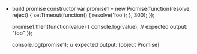 
* build promise constructor
    var promise1 = new Promise(function(resolve, reject) {
      setTimeout(function() {
        resolve('foo');
      }, 300);
    });

    promise1.then(function(value) {
      console.log(value);
      // expected output: "foo"
    });

    console.log(promise1);
    // expected output: [object Promise]




